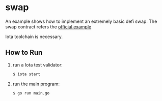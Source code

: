 # swap

An example shows how to implement an extremely basic defi swap. 
The swap contract refers the [official example](https://github.com/MystenLabs/sui/blob/main/sui_programmability/examples/defi/sources/pool.move)

Iota toolchain is necessary. 

## How to Run

1.  run a Iota test validator:

    ```bash
    $ iota start
    ```

2.  run the main program:

    ```bash
    $ go run main.go
    ```
